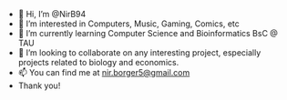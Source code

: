 - 👋 Hi, I’m @NirB94
- 👀 I’m interested in Computers, Music, Gaming, Comics, etc
- 🌱 I’m currently learning Computer Science and Bioinformatics BsC @ TAU
- 💞️ I’m looking to collaborate on any interesting project, especially projects related to biology and economics.
- 📫 You can find me at nir.borger5@gmail.com
-  Thank you!

<!---
NirB94/NirB94 is a ✨ special ✨ repository because its `README.md` (this file) appears on your GitHub profile.
You can click the Preview link to take a look at your changes.
--->
